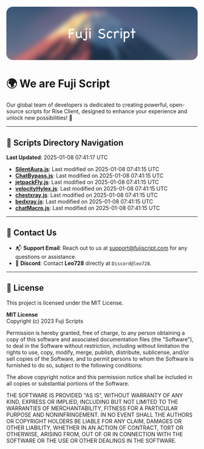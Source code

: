 ![Banner](.github/b.webp)

# 🌍 **We are Fuji Script**

Our global team of developers is dedicated to creating powerful, open-source scripts for Rise Client, designed to enhance your experience and unlock new possibilities! 🌟

---
<!-- SCRIPTS_NAVIGATION_START -->
## 📂 **Scripts Directory Navigation**

**Last Updated**: 2025-01-08 07:41:17 UTC

- **[SilentAura.js](scripts/SilentAura.js)**: Last modified on 2025-01-08 07:41:15 UTC
- **[ChatBypass.js](scripts/ChatBypass.js)**: Last modified on 2025-01-08 07:41:15 UTC
- **[jetpackFly.js](scripts/jetpackFly.js)**: Last modified on 2025-01-08 07:41:15 UTC
- **[velocityHylex.js](scripts/velocityHylex.js)**: Last modified on 2025-01-08 07:41:15 UTC
- **[chestxray.js](scripts/chestxray.js)**: Last modified on 2025-01-08 07:41:15 UTC
- **[bedxray.js](scripts/bedxray.js)**: Last modified on 2025-01-08 07:41:15 UTC
- **[chatMacro.js](scripts/chatMacro.js)**: Last modified on 2025-01-08 07:41:15 UTC

<!-- SCRIPTS_NAVIGATION_END -->

---

## 💬 **Contact Us**  
- 📬 **Support Email**: Reach out to us at [support@fujiscript.com](mailto:support@fujiscript.com) for any questions or assistance.  
- 💬 **Discord**: Contact **Leo728** directly at `Discord@leo728`.

---

## 📜 **License**

This project is licensed under the MIT License.  

**MIT License**  
Copyright (c) 2023 Fuji Scripts  

Permission is hereby granted, free of charge, to any person obtaining a copy of this software and associated documentation files (the "Software"), to deal in the Software without restriction, including without limitation the rights to use, copy, modify, merge, publish, distribute, sublicense, and/or sell copies of the Software, and to permit persons to whom the Software is furnished to do so, subject to the following conditions:  

The above copyright notice and this permission notice shall be included in all copies or substantial portions of the Software.  

THE SOFTWARE IS PROVIDED "AS IS", WITHOUT WARRANTY OF ANY KIND, EXPRESS OR IMPLIED, INCLUDING BUT NOT LIMITED TO THE WARRANTIES OF MERCHANTABILITY, FITNESS FOR A PARTICULAR PURPOSE AND NONINFRINGEMENT. IN NO EVENT SHALL THE AUTHORS OR COPYRIGHT HOLDERS BE LIABLE FOR ANY CLAIM, DAMAGES OR OTHER LIABILITY, WHETHER IN AN ACTION OF CONTRACT, TORT OR OTHERWISE, ARISING FROM, OUT OF OR IN CONNECTION WITH THE SOFTWARE OR THE USE OR OTHER DEALINGS IN THE SOFTWARE.  
